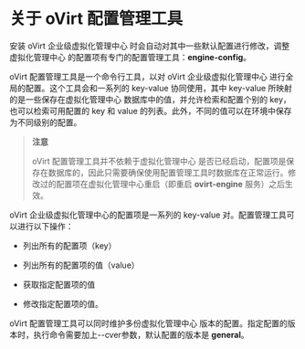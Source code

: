 # 关于 oVirt 配置管理工具

安装 oVirt 企业级虚拟化管理中心 时会自动对其中一些默认配置进行修改，调整虚拟化管理中心 的配置项有专门的配置管理工具：**engine-config**。

oVirt 配置管理工具是一个命令行工具，以对 oVirt 企业级虚拟化管理中心 进行全局的配置。这个工具会和一系列的 key-value 协同使用，其中 key-value 所映射的是一些保存在虚拟化管理中心 数据库中的值，并允许检索和配置个别的 key，也可以检索可用配置的 key 和 value 的列表。此外，不同的值可以在环境中保存为不同级别的配置。

> **注意**
>
> oVirt 配置管理工具并不依赖于虚拟化管理中心 是否已经启动，配置项是保存在数据库的，因此只需要确保使用配置管理工具时数据库在正常运行。修改过的配置项在虚拟化管理中心重启（即重启 **ovirt-engine** 服务）之后生效。

oVirt 企业级虚拟化管理中心的配置项是一系列的 key-value 对。配置管理工具可以进行以下操作：

* 列出所有的配置项（key）

* 列出所有的配置项的值（value）

* 获取指定配置项的值

* 修改指定配置项的值。

oVirt 配置管理工具可以同时维护多份虚拟化管理中心 版本的配置。指定配置的版本时，执行命令需要加上--cver参数，默认配置的版本是 **general**。
